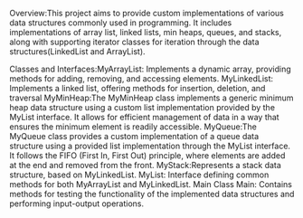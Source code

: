 Overview:This project aims to provide custom implementations of various data structures commonly used in programming. 
It includes implementations of array list, linked lists, min heaps, queues, and stacks, along with supporting iterator classes for iteration through the data structures(LinkedList and ArrayList).


Classes and Interfaces:MyArrayList: Implements a dynamic array, providing methods for adding, removing, and accessing elements.
MyLinkedList: Implements a linked list, offering methods for insertion, deletion, and traversal
MyMinHeap:The MyMinHeap class implements a generic minimum heap data structure using a custom list implementation provided by the MyList interface. 
It allows for efficient management of data in a way that ensures the minimum element is readily accessible.
MyQueue:The MyQueue class provides a custom implementation of a queue data structure using a provided list implementation through the MyList interface. 
It follows the FIFO (First In, First Out) principle, where elements are added at the end and removed from the front.
MyStack:Represents a stack data structure, based on MyLinkedList.
MyList: Interface defining common methods for both MyArrayList and MyLinkedList.
Main Class Main: Contains methods for testing the functionality of the implemented data structures and performing input-output operations.
